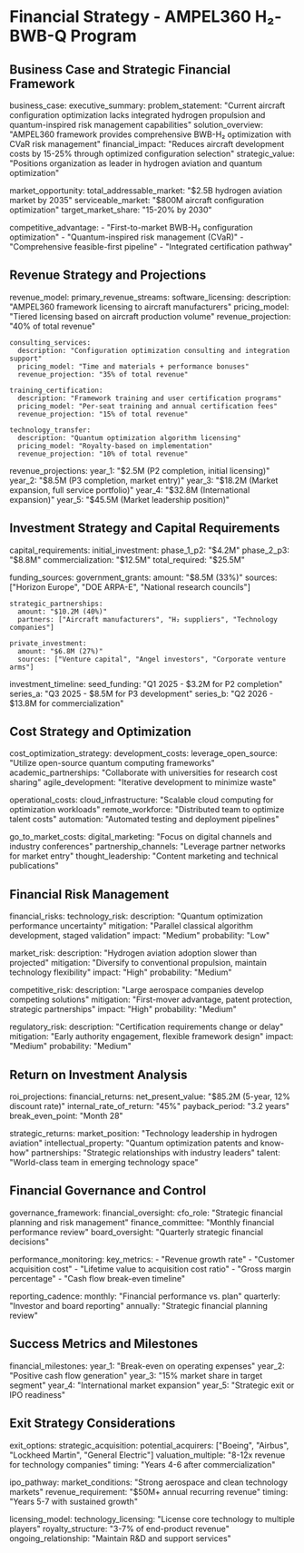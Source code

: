 # Financial Strategy - AMPEL360 H₂-BWB-Q Program

## Business Case and Strategic Financial Framework

business_case:
  executive_summary:
    problem_statement: "Current aircraft configuration optimization lacks integrated hydrogen propulsion and quantum-inspired risk management capabilities"
    solution_overview: "AMPEL360 framework provides comprehensive BWB-H₂ optimization with CVaR risk management"
    financial_impact: "Reduces aircraft development costs by 15-25% through optimized configuration selection"
    strategic_value: "Positions organization as leader in hydrogen aviation and quantum optimization"

  market_opportunity:
    total_addressable_market: "$2.5B hydrogen aviation market by 2035"
    serviceable_market: "$800M aircraft configuration optimization"
    target_market_share: "15-20% by 2030"
    
  competitive_advantage:
    - "First-to-market BWB-H₂ configuration optimization"
    - "Quantum-inspired risk management (CVaR)"
    - "Comprehensive feasible-first pipeline"
    - "Integrated certification pathway"

## Revenue Strategy and Projections

revenue_model:
  primary_revenue_streams:
    software_licensing:
      description: "AMPEL360 framework licensing to aircraft manufacturers"
      pricing_model: "Tiered licensing based on aircraft production volume"
      revenue_projection: "40% of total revenue"
      
    consulting_services:
      description: "Configuration optimization consulting and integration support"
      pricing_model: "Time and materials + performance bonuses"
      revenue_projection: "35% of total revenue"
      
    training_certification:
      description: "Framework training and user certification programs"
      pricing_model: "Per-seat training and annual certification fees"
      revenue_projection: "15% of total revenue"
      
    technology_transfer:
      description: "Quantum optimization algorithm licensing"
      pricing_model: "Royalty-based on implementation"
      revenue_projection: "10% of total revenue"

  revenue_projections:
    year_1: "$2.5M (P2 completion, initial licensing)"
    year_2: "$8.5M (P3 completion, market entry)"
    year_3: "$18.2M (Market expansion, full service portfolio)"
    year_4: "$32.8M (International expansion)"
    year_5: "$45.5M (Market leadership position)"

## Investment Strategy and Capital Requirements

capital_requirements:
  initial_investment:
    phase_1_p2: "$4.2M"
    phase_2_p3: "$8.8M"
    commercialization: "$12.5M"
    total_required: "$25.5M"
    
  funding_sources:
    government_grants:
      amount: "$8.5M (33%)"
      sources: ["Horizon Europe", "DOE ARPA-E", "National research councils"]
      
    strategic_partnerships:
      amount: "$10.2M (40%)"
      partners: ["Aircraft manufacturers", "H₂ suppliers", "Technology companies"]
      
    private_investment:
      amount: "$6.8M (27%)"
      sources: ["Venture capital", "Angel investors", "Corporate venture arms"]

  investment_timeline:
    seed_funding: "Q1 2025 - $3.2M for P2 completion"
    series_a: "Q3 2025 - $8.5M for P3 development"
    series_b: "Q2 2026 - $13.8M for commercialization"

## Cost Strategy and Optimization

cost_optimization_strategy:
  development_costs:
    leverage_open_source: "Utilize open-source quantum computing frameworks"
    academic_partnerships: "Collaborate with universities for research cost sharing"
    agile_development: "Iterative development to minimize waste"
    
  operational_costs:
    cloud_infrastructure: "Scalable cloud computing for optimization workloads"
    remote_workforce: "Distributed team to optimize talent costs"
    automation: "Automated testing and deployment pipelines"
    
  go_to_market_costs:
    digital_marketing: "Focus on digital channels and industry conferences"
    partnership_channels: "Leverage partner networks for market entry"
    thought_leadership: "Content marketing and technical publications"

## Financial Risk Management

financial_risks:
  technology_risk:
    description: "Quantum optimization performance uncertainty"
    mitigation: "Parallel classical algorithm development, staged validation"
    impact: "Medium"
    probability: "Low"
    
  market_risk:
    description: "Hydrogen aviation adoption slower than projected"
    mitigation: "Diversify to conventional propulsion, maintain technology flexibility"
    impact: "High"
    probability: "Medium"
    
  competitive_risk:
    description: "Large aerospace companies develop competing solutions"
    mitigation: "First-mover advantage, patent protection, strategic partnerships"
    impact: "High"
    probability: "Medium"
    
  regulatory_risk:
    description: "Certification requirements change or delay"
    mitigation: "Early authority engagement, flexible framework design"
    impact: "Medium"
    probability: "Medium"

## Return on Investment Analysis

roi_projections:
  financial_returns:
    net_present_value: "$85.2M (5-year, 12% discount rate)"
    internal_rate_of_return: "45%"
    payback_period: "3.2 years"
    break_even_point: "Month 28"
    
  strategic_returns:
    market_position: "Technology leadership in hydrogen aviation"
    intellectual_property: "Quantum optimization patents and know-how"
    partnerships: "Strategic relationships with industry leaders"
    talent: "World-class team in emerging technology space"

## Financial Governance and Control

governance_framework:
  financial_oversight:
    cfo_role: "Strategic financial planning and risk management"
    finance_committee: "Monthly financial performance review"
    board_oversight: "Quarterly strategic financial decisions"
    
  performance_monitoring:
    key_metrics:
      - "Revenue growth rate"
      - "Customer acquisition cost"
      - "Lifetime value to acquisition cost ratio"
      - "Gross margin percentage"
      - "Cash flow break-even timeline"
    
  reporting_cadence:
    monthly: "Financial performance vs. plan"
    quarterly: "Investor and board reporting"
    annually: "Strategic financial planning review"

## Success Metrics and Milestones

financial_milestones:
  year_1: "Break-even on operating expenses"
  year_2: "Positive cash flow generation"
  year_3: "15% market share in target segment"
  year_4: "International market expansion"
  year_5: "Strategic exit or IPO readiness"

## Exit Strategy Considerations

exit_options:
  strategic_acquisition:
    potential_acquirers: ["Boeing", "Airbus", "Lockheed Martin", "General Electric"]
    valuation_multiple: "8-12x revenue for technology companies"
    timing: "Years 4-6 after commercialization"
    
  ipo_pathway:
    market_conditions: "Strong aerospace and clean technology markets"
    revenue_requirement: "$50M+ annual recurring revenue"
    timing: "Years 5-7 with sustained growth"
    
  licensing_model:
    technology_licensing: "License core technology to multiple players"
    royalty_structure: "3-7% of end-product revenue"
    ongoing_relationship: "Maintain R&D and support services"